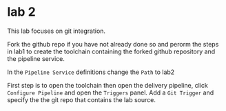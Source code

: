 # lab 2
This lab focuses on git integration.  

Fork the github repo if you have not already done so and perorm the steps in lab1 to create the toolchain containing the forked github repository and the pipeline service.

In the `Pipeline Service` definitions change the `Path` to lab2

First step is to open the toolchain then open the delivery pipeline, click `Configure Pipeline` and open the `Triggers` panel. Add a `Git Trigger` and specify the the git repo that contains the lab source.  

